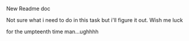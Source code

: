 New Readme doc

Not sure what i need to do in this task but i'll figure it out. Wish me luck

for the umpteenth time man...ughhhh
